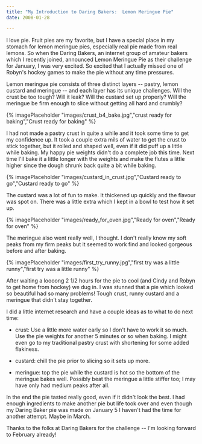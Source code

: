 ```yaml
---
title: "My Introduction to Daring Bakers:  Lemon Meringue Pie"
date: 2008-01-28

---
```


I love pie. Fruit pies are my favorite, but I have a special place in my stomach for lemon meringue pies, especially real pie made from real lemons. So when the Daring Bakers, an internet group of amateur bakers which I recently joined, announced Lemon Meringue Pie as their challenge for January, I was very excited. So excited that I actually missed one of Robyn's hockey games to make the pie without any time pressures.

Lemon meringue pie consists of three distinct layers -- pastry, lemon custard and meringue -- and each layer has its unique challenges. Will the crust be too tough? Will it leak? Will the custard set up properly? Will the meringue be firm enough to slice without getting all hard and crumbly?

{% imagePlaceholder "images/crust_b4_bake.jpg","crust ready for baking","Crust ready for baking" %}

I had not made a pastry crust in quite a while and it took some time to get my confidence up. It took a couple extra mils of water to get the crust to stick together, but it rolled and shaped well, even if it did puff up a little while baking. My happy pie weights didn't do a complete job this time. Next time I'll bake it a little longer with the weights and make the flutes a little higher since the dough shrunk back quite a bit while baking.

{% imagePlaceholder "images/custard_in_crust.jpg","Custard ready to go","Custard ready to go" %}

The custard was a lot of fun to make. It thickened up quickly and the flavour was spot on. There was a little extra which I kept in a bowl to test how it set up.

{% imagePlaceholder "images/ready_for_oven.jpg","Ready for oven","Ready for oven" %}

The meringue also went really well, I thought. I don't really know my soft peaks from my firm peaks but it seemed to work find and looked gorgeous before and after baking.

{% imagePlaceholder "images/first_try_runny.jpg","first try was a little runny","first try was a little runny" %}

After waiting a loooong 2 1/2 hours for the pie to cool (and Cindy and Robyn to get home from hockey) we dug in. I was stunned that a pie which looked so beautiful had so many problems! Tough crust, runny custard and a meringue that didn't stay together.

I did a little internet research and have a couple ideas as to what to do next time:

- crust: Use a little more water early so I don't have to work it so much. Use the pie weights for another 5 minutes or so when baking. I might even go to my traditional pastry crust with shortening for some added flakiness.

- custard: chill the pie prior to slicing so it sets up more.

- meringue: top the pie while the custard is hot so the bottom of the meringue bakes well. Possibly beat the meringue a little stiffer too; I may have only had medium peaks after all.

In the end the pie tasted really good, even if it didn't look the best. I had enough ingredients to make another pie but life took over and even though my Daring Baker pie was made on January 5 I haven't had the time for another attempt. Maybe in March.

Thanks to the folks at Daring Bakers for the challenge -- I'm looking forward to February already!
